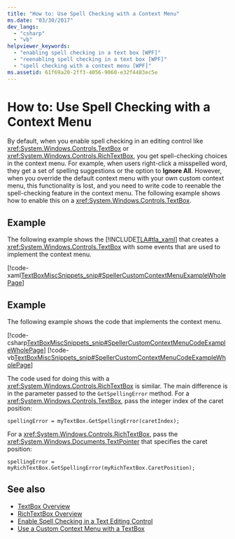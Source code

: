 ```yaml
---
title: "How to: Use Spell Checking with a Context Menu"
ms.date: "03/30/2017"
dev_langs: 
  - "csharp"
  - "vb"
helpviewer_keywords: 
  - "enabling spell checking in a text box [WPF]"
  - "reenabling spell checking in a text box [WPF]"
  - "spell checking with a context menu [WPF]"
ms.assetid: 61f69a20-2ff3-4056-9060-e32f4483ec5e
---
```

# How to: Use Spell Checking with a Context Menu
By default, when you enable spell checking in an editing control like <xref:System.Windows.Controls.TextBox> or <xref:System.Windows.Controls.RichTextBox>, you get spell-checking choices in the context menu. For example, when users right-click a misspelled word, they get a set of spelling suggestions or the option to **Ignore All**. However, when you override the default context menu with your own custom context menu, this functionality is lost, and you need to write code to reenable the spell-checking feature in the context menu. The following example shows how to enable this on a <xref:System.Windows.Controls.TextBox>.  
  
## Example  
 The following example shows the [!INCLUDE[TLA#tla_xaml](../../../../includes/tlasharptla-xaml-md.md)] that creates a <xref:System.Windows.Controls.TextBox> with some events that are used to implement the context menu.  
  
 [!code-xaml[TextBoxMiscSnippets_snip#SpellerCustomContextMenuExampleWholePage](../../../../samples/snippets/csharp/VS_Snippets_Wpf/TextBoxMiscSnippets_snip/csharp/speller_custom_context_menu.xaml#spellercustomcontextmenuexamplewholepage)]  
  
## Example  
 The following example shows the code that implements the context menu.  
  
 [!code-csharp[TextBoxMiscSnippets_snip#SpellerCustomContextMenuCodeExampleWholePage](../../../../samples/snippets/csharp/VS_Snippets_Wpf/TextBoxMiscSnippets_snip/csharp/speller_custom_context_menu.xaml.cs#spellercustomcontextmenucodeexamplewholepage)]
 [!code-vb[TextBoxMiscSnippets_snip#SpellerCustomContextMenuCodeExampleWholePage](../../../../samples/snippets/visualbasic/VS_Snippets_Wpf/TextBoxMiscSnippets_snip/visualbasic/speller_custom_context_menu.xaml.vb#spellercustomcontextmenucodeexamplewholepage)]  
  
 The code used for doing this with a <xref:System.Windows.Controls.RichTextBox> is similar. The main difference is in the parameter passed to the `GetSpellingError` method. For a <xref:System.Windows.Controls.TextBox>, pass the integer index of the caret position:  
  
 `spellingError = myTextBox.GetSpellingError(caretIndex);`  
  
 For a <xref:System.Windows.Controls.RichTextBox>, pass the <xref:System.Windows.Documents.TextPointer> that specifies the caret position:  
  
 `spellingError = myRichTextBox.GetSpellingError(myRichTextBox.CaretPosition);`  
  
## See also
- [TextBox Overview](../../../../docs/framework/wpf/controls/textbox-overview.md)
- [RichTextBox Overview](../../../../docs/framework/wpf/controls/richtextbox-overview.md)
- [Enable Spell Checking in a Text Editing Control](../../../../docs/framework/wpf/controls/how-to-enable-spell-checking-in-a-text-editing-control.md)
- [Use a Custom Context Menu with a TextBox](../../../../docs/framework/wpf/controls/how-to-use-a-custom-context-menu-with-a-textbox.md)
